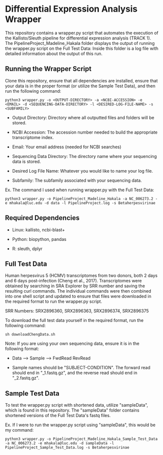 # Differential Expression Analysis Wrapper
This repository contains a wrapper.py script that automates the execution of the Kallisto/Sleuth pipeline for differential expression analysis (TRACK 1). The PipelineProject_Madeline_Hakala folder displays the output of running the wrapper.py script on the Full Test Data: Inside this folder is a log file with detailed information about the output of this run.

## Running the Wrapper Script
Clone this repository, ensure that all dependencies are installed, ensure that your data is in the proper format (or utilize the Sample Test Data), and then run the following command:
```
python3 wrapper.py -o <OUTPUT-DIRECTORY> -a <NCBI-ACCESSION> -e <EMAIL> -d <SEQUENCING-DATA-DIRECTORY> -l <DESIRED-LOG-FILE-NAME> -s <SUBFAMILY>
```
* Output Directory: Directory where all outputted files and folders will be stored.

* NCBI Accession: The accession number needed to build the appropriate transcriptome index.

* Email: Your email address (needed for NCBI searches)

* Sequencing Data Directory: The directory name where your sequencing data is stored.

* Desired Log File Name: Whatever you would like to name your log file.

* Subfamily: The subfamily associated with your sequencing data.

Ex. The command I used when running wrapper.py with the Full Test Data:
```
python3 wrapper.py -o PipelineProject_Madeline_Hakala -a NC_006273.2 -e mhakala@luc.edu -d data -l PipelineProject.log -s Betaherpesvirinae
```

## Required Dependencies
* Linux: kallisto, ncbi-blast+

* Python: biopython, pandas

* R: sleuth, dplyr

## Full Test Data
Human herpesvirus 5 (HCMV) transcriptomes from two donors, both 2 days and 6 days post-infection (Cheng et al., 2017). Transcriptomes were obtained by searching in SRA Explorer by SRR number and saving the resulting curl commands. The individual commands were then combined into one shell script and updated to ensure that files were downloaded in the required format to run the wrapper.py script. 

SRR Numbers: SRX2896360, SRX2896363, SRX2896374, SRX2896375

To download the full test data yourself in the required format, run the following command:
```
sh downloadChengData.sh
```
Note: If you are using your own sequencing data, ensure it is in the following format:

* Data --> Sample --> FwdRead RevRead

* Sample names should be "SUBJECT-CONDITION". The forward read should end in "_1.fastq.gz", and the reverse read should end in "_2.fastq.gz".

## Sample Test Data
To test the wrapper.py script with shortened data, utilize "sampleData", which is found in this repository. The "sampleData" folder contains shortened versions of the Full Test Data's fastq files. 

Ex. If I were to run the wrapper.py script using "sampleData", this would be my command:
```
python3 wrapper.py -o PipelineProject_Madeline_Hakala_Sample_Test_Data -a NC_006273.2 -e mhakala@luc.edu -d sampleData -l PipelineProject_Sample_Test_Data.log -s Betaherpesvirinae
```
